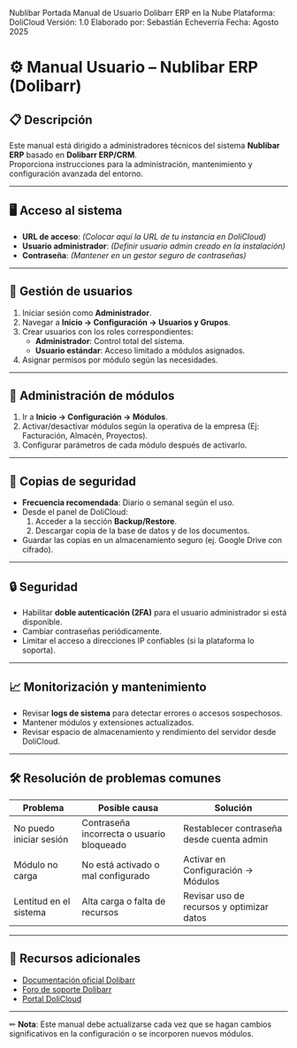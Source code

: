 Nublibar
Portada
Manual de Usuario
Dolibarr ERP en la Nube
Plataforma: DoliCloud
Versión: 1.0
Elaborado por: Sebastián Echeverría
Fecha: Agosto 2025
# ⚙️ Manual Usuario – Nublibar ERP (Dolibarr)

## 📋 Descripción
Este manual está dirigido a administradores técnicos del sistema **Nublibar ERP** basado en **Dolibarr ERP/CRM**.  
Proporciona instrucciones para la administración, mantenimiento y configuración avanzada del entorno.

---

## 🖥️ Acceso al sistema
- **URL de acceso**: *(Colocar aquí la URL de tu instancia en DoliCloud)*  
- **Usuario administrador**: *(Definir usuario admin creado en la instalación)*  
- **Contraseña**: *(Mantener en un gestor seguro de contraseñas)*  

---

## 🔑 Gestión de usuarios
1. Iniciar sesión como **Administrador**.
2. Navegar a **Inicio → Configuración → Usuarios y Grupos**.
3. Crear usuarios con los roles correspondientes:
   - **Administrador**: Control total del sistema.
   - **Usuario estándar**: Acceso limitado a módulos asignados.
4. Asignar permisos por módulo según las necesidades.

---

## 🧩 Administración de módulos
1. Ir a **Inicio → Configuración → Módulos**.
2. Activar/desactivar módulos según la operativa de la empresa (Ej: Facturación, Almacén, Proyectos).
3. Configurar parámetros de cada módulo después de activarlo.

---

## 💾 Copias de seguridad
- **Frecuencia recomendada**: Diario o semanal según el uso.
- Desde el panel de DoliCloud:
  1. Acceder a la sección **Backup/Restore**.
  2. Descargar copia de la base de datos y de los documentos.
- Guardar las copias en un almacenamiento seguro (ej. Google Drive con cifrado).

---

## 🔒 Seguridad
- Habilitar **doble autenticación (2FA)** para el usuario administrador si está disponible.
- Cambiar contraseñas periódicamente.
- Limitar el acceso a direcciones IP confiables (si la plataforma lo soporta).

---

## 📈 Monitorización y mantenimiento
- Revisar **logs de sistema** para detectar errores o accesos sospechosos.
- Mantener módulos y extensiones actualizados.
- Revisar espacio de almacenamiento y rendimiento del servidor desde DoliCloud.

---

## 🛠️ Resolución de problemas comunes
| Problema | Posible causa | Solución |
|----------|--------------|----------|
| No puedo iniciar sesión | Contraseña incorrecta o usuario bloqueado | Restablecer contraseña desde cuenta admin |
| Módulo no carga | No está activado o mal configurado | Activar en Configuración → Módulos |
| Lentitud en el sistema | Alta carga o falta de recursos | Revisar uso de recursos y optimizar datos |

---

## 📄 Recursos adicionales
- [Documentación oficial Dolibarr](https://wiki.dolibarr.org/index.php/Main_Page)
- [Foro de soporte Dolibarr](https://www.dolibarr.org/forum/)
- [Portal DoliCloud](https://www.dolicloud.com/)

---

✏ **Nota**: Este manual debe actualizarse cada vez que se hagan cambios significativos en la configuración o se incorporen nuevos módulos.
